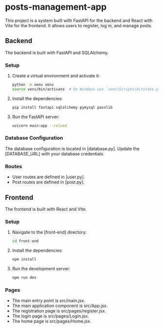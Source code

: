 # posts-management-app

This project is a system built with FastAPI for the backend and React with Vite for the frontend. It allows users to register, log in, and manage posts.

## Backend

The backend is built with FastAPI and SQLAlchemy.

### Setup

1. Create a virtual environment and activate it:
    ```sh
    python -m venv venv
    source venv/bin/activate  # On Windows use `venv\Scripts\Activate.ps1`
    ```

2. Install the dependencies:
    ```sh
    pip install fastapi sqlalchemy pymysql passlib
    ```

3. Run the FastAPI server:
    ```sh
    uvicorn main:app --reload
    ```

### Database Configuration

The database configuration is located in [database.py]. Update the [DATABASE_URL] with your database credentials.

### Routes

- User routes are defined in [user.py].
- Post routes are defined in [post.py].

## Frontend

The frontend is built with React and Vite.

### Setup

1. Navigate to the [front-end] directory:
    ```sh
    cd front-end
    ```

2. Install the dependencies:
    ```sh
    npm install
    ```

3. Run the development server:
    ```sh
    npm run dev
    ```

### Pages

- The main entry point is src/main.jsx.
- The main application component is src/App.jsx.
- The registration page is src/pages/register.jsx.
- The login page is src/pages/Login.jsx.
- The home page is src/pages/Home.jsx.

